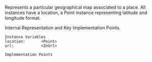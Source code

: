 Represents a particular geographical map associated to a place. All instances have a location, a Point instance representing latitude and longitude format.

Internal Representation and Key Implementation Points.

    Instance Variables
	location:		<Point>
	url: 			<ZnUrl>

    Implementation Points